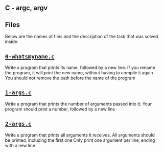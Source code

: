 ## C - argc, argv

## Files
Below are the names of files and the description of the task that was solved inside:

## [`0-whatsmyname.c`](0-whatsmyname.c)
Write a program that prints its name, followed by a new line. If you rename the program, it will print the new name, without having to compile it again You should not remove the path before the name of the program

## [`1-args.c`](1-args.c)
Write a program that prints the number of arguments passed into it. Your program should print a number, followed by a new line

## [`2-args.c`](2-args.c)
Write a program that prints all arguments it receives. All arguments should be printed, including the first one Only print one argument per line, ending with a new line
